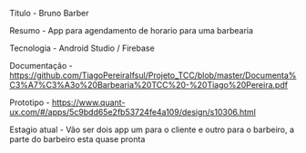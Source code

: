 Titulo - Bruno Barber

Resumo - App para agendamento de horario para uma barbearia

Tecnologia - Android Studio / Firebase

Documentação - https://github.com/TiagoPereiraIfsul/Projeto_TCC/blob/master/Documenta%C3%A7%C3%A3o%20Barbearia%20TCC%20-%20Tiago%20Pereira.pdf

Prototipo - https://www.quant-ux.com/#/apps/5c9bdd65e2fb53724fe4a109/design/s10306.html

Estagio atual - Vão ser dois app um para o cliente e outro para o barbeiro, a parte do barbeiro esta quase pronta
